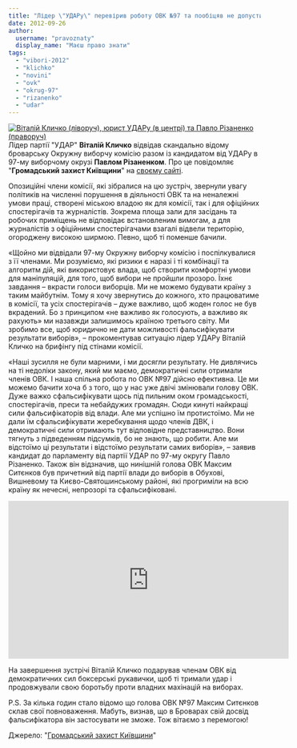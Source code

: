 ```yaml
---
title: "Лідер \"УДАРу\" перевірив роботу ОВК №97 та пообіцяв не допустити фальсифікації"
date: 2012-09-26
author: 
  username: "pravoznaty"
  display_name: "Маєш право знати"
tags: 
  - "vibori-2012"
  - "klichko"
  - "novini"
  - "ovk"
  - "okrug-97"
  - "rizanenko"
  - "udar"
---
```


[![](https://mpz.brovary.org/wp-content/uploads/2012/09/324178_285418291558892_316035741_o1.jpg "Віталій Кличко (ліворуч), юрист УДАРу (в центрі) та Павло Різаненко (праворуч)")](https://mpz.brovary.org/wp-content/uploads/2012/09/324178_285418291558892_316035741_o1.jpg)Лідер партії "УДАР" **Віталій Кличко** відвідав скандально відому броварську Окружну виборчу комісію разом із кандидатом від УДАРу в 97-му виборчому окрузі **Павлом Різаненком**. Про це повідомляє "**Громадський захист Київщини**" на [своєму сайті](https://groza.org/vitalij-klychko-ta-pavlo-rizanenko-vidvidaly-ovk-97-video/).

Опозиційні члени комісії, які зібралися на цю зустріч, звернули увагу політиків на численні порушення в діяльності ОВК та на неналежні умови праці, створені міською владою як для комісії, так і для офіційних спостерігачів та журналістів. Зокрема площа зали для засідань та робочих приміщень не відповідає встановленим вимогам, а для журналістів з офіційними спостерігачами взагалі відвели територію, огороджену високою ширмою. Певно, щоб ті поменше бачили.

«Щойно ми відвідали 97-му Окружну виборчу комісію і поспілкувалися з її членами. Ми розуміємо, які ризики є наразі і ті комбінації та алгоритм дій, які використовує влада, щоб створити комфортні умови для маніпуляцій, для того, щоб вибори не пройшли прозоро. Їхнє завдання – вкрасти голоси виборців. Ми не можемо будувати країну з таким майбутнім. Тому я хочу звернутись до кожного, хто працюватиме в комісії, та усіх спостерігачів – дуже важливо, щоб жоден голос не був вкрадений. Бо з принципом «не важливо як голосують, а важливо як рахують» ми назавжди залишимось країною третього світу. Ми зробимо все, щоб юридично не дати можливості фальсифікувати результати виборів», – прокоментував ситуацію лідер УДАРу Віталій Кличко на брифінгу під стінами комісії.

«Наші зусилля не були марними, і ми досягли результату. Не дивлячись на ті недоліки закону, який ми маємо, демократичні сили отримали членів ОВК. І наша спільна робота по ОВК №97 дійсно ефективна. Це ми можемо бачити хоча б з того, що у нас уже двічі змінювали голову ОВК. Дуже важко сфальсифікувати щось під пильним оком громадськості, спостерігачів, преси та небайдужих громадян. Сюди кинуті найкращі сили фальсифікаторів від влади. Але ми успішно їм протистоїмо. Ми не дали їм сфальсифікувати жеребкування щодо членів ДВК, і демократичні сили отримають тут відповідне представництво. Вони тягнуть з підведенням підсумків, бо не знають, що робити. Але ми відстоїмо ці результати і відстоїмо результати самих виборів», – заявив кандидат до парламенту від партії УДАР по 97-му округу Павло Різаненко. Також він відзначив, що нинішній голова ОВК Максим Ситєнков був причетний від партії влади до виборів в Обухові, Вишневому та Києво-Святошинському районі, які прогриміли на всю країну як нечесні, непрозорі та сфальсифіковані.

<iframe src="https://www.youtube.com/embed/Oj08pJI57uE" frameborder="0" width="560" height="315"></iframe>

На завершення зустрічі Віталій Кличко подарував членам ОВК від демократичних сил боксерські рукавички, щоб ті тримали удар і продовжували свою боротьбу проти владних махінацій на виборах.

P.S. За кілька годин стало відомо що голова ОВК №97 Максим Ситєнков склав свої повноваження. Мабуть, визнав, що в Броварах свій досвід фальсифікатора він застосувати не зможе. Тож вітаємо з перемогою!

Джерело: "[Громадський захист Київщини](https://groza.org/vitalij-klychko-ta-pavlo-rizanenko-vidvidaly-ovk-97-video/)"
